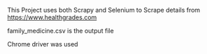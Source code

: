 
This Project uses both Scrapy and Selenium to Scrape details from https://www.healthgrades.com

family_medicine.csv is the output file

Chrome driver was used
